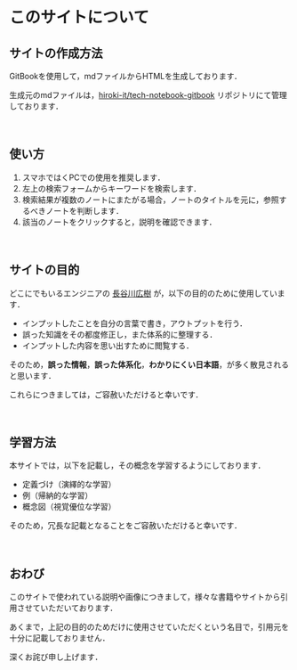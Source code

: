 # このサイトについて

## サイトの作成方法

GitBookを使用して，mdファイルからHTMLを生成しております．

生成元のmdファイルは，[hiroki-it/tech-notebook-gitbook](https://github.com/hiroki-it/tech-notebook-gitbook/tree/main/public) リポジトリにて管理しております．

<br>

## 使い方

1. スマホではくPCでの使用を推奨します．
2. 左上の検索フォームからキーワードを検索します．
3. 検索結果が複数のノートにまたがる場合，ノートのタイトルを元に，参照するべきノートを判断します．
4. 該当のノートをクリックすると，説明を確認できます．

<br>

## サイトの目的

どこにでもいるエンジニアの [長谷川広樹](https://hiroki-it.github.io/tech-notebook-gitbook/public/self_introduction.html) が，以下の目的のために使用しています．

- インプットしたことを自分の言葉で書き，アウトプットを行う．
- 誤った知識をその都度修正し，また体系的に整理する．
- インプットした内容を思い出すために閲覧する．

そのため，**誤った情報**，**誤った体系化**，**わかりにくい日本語**，が多く散見されると思います．

これらにつきましては，ご容赦いただけると幸いです．

<br>

## 学習方法

本サイトでは，以下を記載し，その概念を学習するようにしております．

- 定義づけ（演繹的な学習）
- 例（帰納的な学習）
- 概念図（視覚優位な学習）

そのため，冗長な記載となることをご容赦いただけると幸いです．

<br>

## おわび

このサイトで使われている説明や画像につきまして，様々な書籍やサイトから引用させていただいております．

あくまで，上記の目的のためだけに使用させていただくという名目で，引用元を十分に記載しておりません．

深くお詫び申し上げます．

